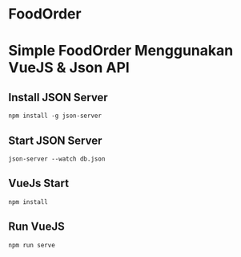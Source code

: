 # FoodOrder
<h1>Simple FoodOrder Menggunakan VueJS & Json API</h1>

## Install JSON Server
```
npm install -g json-server
```

## Start JSON Server
```
json-server --watch db.json
```

## VueJs Start
```
npm install
```

## Run VueJS
```
npm run serve
```
